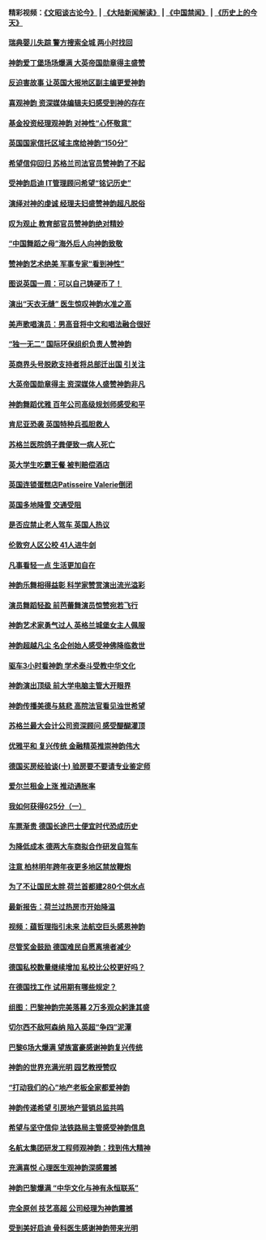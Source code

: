 #### 精彩视频：[《文昭谈古论今》](https://github.com/gfw-breaker/wenzhao/blob/master/README.md?t=01262130) | [《大陆新闻解读》](https://github.com/gfw-breaker/ntdtv-comedy/blob/master/README.md?t=01262130) | [《中国禁闻》](https://github.com/gfw-breaker/ntdtv-news/blob/master/README.md?t=01262130) | [《历史上的今天》](https://github.com/gfw-breaker/today-in-history/blob/master/README.md?t=01262130) 

#### [瑞典婴儿失踪 警方搜索全城 两小时找回](../pages/nsc974/n11004065.md?t=01262130) 

#### [神韵爱丁堡场场爆满 大英帝国勋章得主盛赞](../pages/nsc974/n11003114.md?t=01262130) 

#### [反迫害故事 让英国大报地区副主编更爱神韵](../pages/nsc974/n11003184.md?t=01262130) 

#### [喜观神韵 资深媒体编辑夫妇感受到神的存在](../pages/nsc974/n11003116.md?t=01262130) 

#### [基金投资经理观神韵 对神性“心怀敬意”](../pages/nsc974/n11003069.md?t=01262130) 

#### [英国国家信托区域主席给神韵“150分”](../pages/nsc974/n11003048.md?t=01262130) 

#### [希望信仰回归 苏格兰司法官员赞神韵了不起](../pages/nsc974/n11003060.md?t=01262130) 

#### [受神韵启迪 IT管理顾问希望“铭记历史”](../pages/nsc974/n11003055.md?t=01262130) 

#### [演绎对神的虔诚 经理夫妇盛赞神韵超凡脱俗](../pages/nsc974/n11003014.md?t=01262130) 

#### [叹为观止 教育部官员赞神韵绝对精妙](../pages/nsc974/n11003000.md?t=01262130) 

#### [“中国舞蹈之母”海外后人向神韵致敬](../pages/nsc974/n11002983.md?t=01262130) 

#### [赞神韵艺术绝美 军事专家“看到神性”](../pages/nsc974/n11002960.md?t=01262130) 

#### [图说英国一周：可以自己铸硬币了！](../pages/nsc974/n11002835.md?t=01262130) 

#### [演出“天衣无缝” 医生惊叹神韵水准之高](../pages/nsc974/n11002806.md?t=01262130) 

#### [美声歌唱演员：男高音将中文和唱法融合很好](../pages/nsc974/n11002784.md?t=01262130) 

#### [“独一无二” 国际环保组织负责人赞神韵](../pages/nsc974/n11002679.md?t=01262130) 

#### [英商界头号脱欧支持者将总部迁出国 引关注](../pages/nsc974/n11002435.md?t=01262130) 

#### [大英帝国勋章得主 资深媒体人盛赞神韵非凡](../pages/nsc974/n11002544.md?t=01262130) 

#### [神韵舞蹈优雅 百年公司高级规划师感受和平](../pages/nsc974/n11002532.md?t=01262130) 

#### [肯尼亚恐袭 英国特种兵孤胆救人](../pages/nsc974/n11002522.md?t=01262130) 

#### [苏格兰医院鸽子粪便致一病人死亡](../pages/nsc974/n11002503.md?t=01262130) 

#### [英大学生吃霸王餐 被判赔偿酒店](../pages/nsc974/n11002494.md?t=01262130) 

#### [英国连锁蛋糕店Patisseire Valerie倒闭](../pages/nsc974/n11002478.md?t=01262130) 

#### [英国多地降雪 交通受阻](../pages/nsc974/n11002473.md?t=01262130) 

#### [是否应禁止老人驾车 英国人热议](../pages/nsc974/n11002456.md?t=01262130) 

#### [伦敦穷人区公校 41人进牛剑](../pages/nsc974/n11002447.md?t=01262130) 

#### [凡事看轻一点 生活更加自在](../pages/nsc974/n11001530.md?t=01262130) 

#### [神韵乐舞相得益彰 科学家赞赏演出流光溢彩](../pages/nsc974/n11000482.md?t=01262130) 

#### [演员舞蹈轻盈 前芭蕾舞演员惊赞宛若飞行](../pages/nsc974/n11000679.md?t=01262130) 

#### [神韵艺术家勇气过人 英格兰城堡女主人佩服](../pages/nsc974/n11000611.md?t=01262130) 

#### [神韵超越凡尘 名企创始人感受神佛降临救世](../pages/nsc974/n11000367.md?t=01262130) 

#### [驱车3小时看神韵 学术泰斗受教中华文化](../pages/nsc974/n11000203.md?t=01262130) 

#### [神韵演出顶级 前大学电脑主管大开眼界](../pages/nsc974/n11000267.md?t=01262130) 

#### [神韵传播美德与慈悲 高院法官看见浊世希望](../pages/nsc974/n11000186.md?t=01262130) 

#### [苏格兰最大会计公司资深顾问 感受醍醐灌顶](../pages/nsc974/n11000151.md?t=01262130) 

#### [优雅平和 复兴传统 金融精英推崇神韵伟大](../pages/nsc974/n11000074.md?t=01262130) 

#### [德国买房经验谈(十) 验房要不要请专业鉴定师](../pages/nsc974/n10998982.md?t=01262130) 

#### [爱尔兰租金上涨 推动通胀率](../pages/nsc974/n10998953.md?t=01262130) 

#### [我如何获得625分（一）](../pages/nsc974/n10998868.md?t=01262130) 

#### [车票渐贵 德国长途巴士便宜时代恐成历史](../pages/nsc974/n10996183.md?t=01262130) 

#### [为降低成本 德两大车商拟合作研发自驾车](../pages/nsc974/n10996237.md?t=01262130) 

#### [注意 柏林明年跨年夜更多地区禁放鞭炮](../pages/nsc974/n10996257.md?t=01262130) 

#### [为了不让国民太胖 荷兰首都建280个供水点](../pages/nsc974/n10996114.md?t=01262130) 

#### [最新报告：荷兰过热房市开始降温](../pages/nsc974/n10996082.md?t=01262130) 

#### [视频：蕴哲理指引未来 法航空巨头感恩神韵](../pages/nsc974/n10992381.md?t=01262130) 

#### [尽管奖金鼓励 德国难民自愿离境者减少](../pages/nsc974/n10994148.md?t=01262130) 

#### [德国私校数量继续增加 私校比公校更好吗？](../pages/nsc974/n10994125.md?t=01262130) 

#### [在德国找工作 试用期有哪些规定？](../pages/nsc974/n10993992.md?t=01262130) 

#### [组图：巴黎神韵完美落幕 2万多观众躬逢其盛](../pages/nsc974/n10991478.md?t=01262130) 

#### [切尔西不敌阿森纳 陷入英超“争四”泥潭](../pages/nsc974/n10990981.md?t=01262130) 

#### [巴黎6场大爆满 望族富豪感谢神韵复兴传统](../pages/nsc974/n10990485.md?t=01262130) 

#### [神韵的世界充满光明  园艺教授赞叹](../pages/nsc974/n10990393.md?t=01262130) 

#### [“打动我们的心”地产老板全家都爱神韵](../pages/nsc974/n10990224.md?t=01262130) 

#### [神韵传递希望 引房地产营销总监共鸣](../pages/nsc974/n10990026.md?t=01262130) 

#### [希望与坚守信仰 法铁路局主管感受神韵信息](../pages/nsc974/n10990061.md?t=01262130) 

#### [名航太集团研发工程师观神韵：找到伟大精神](../pages/nsc974/n10989922.md?t=01262130) 

#### [充满喜悦 心理医生观神韵深感震撼](../pages/nsc974/n10990031.md?t=01262130) 

#### [神韵巴黎爆满 “中华文化与神有永恒联系”](../pages/nsc974/n10989837.md?t=01262130) 

#### [完全原创 技艺高超 公司经理为神韵震撼](../pages/nsc974/n10989954.md?t=01262130) 

#### [受到美好启迪 骨科医生感谢神韵带来光明](../pages/nsc974/n10989946.md?t=01262130) 

